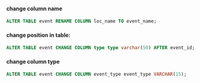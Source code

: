 #### change column **name**
```sql
ALTER TABLE event RENAME COLUMN loc_name TO event_name;
```

#### change **position** in table:
```sql
ALTER TABLE event CHANGE COLUMN type type varchar(50) AFTER event_id;
```

#### change column **type**
```sql
ALTER TABLE event CHANGE COLUMN event_type event_type VARCHAR(15);
```